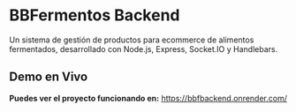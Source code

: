 # BBFermentos Backend

Un sistema de gestión de productos para ecommerce de alimentos fermentados, desarrollado con Node.js, Express, Socket.IO y Handlebars.

## Demo en Vivo

**Puedes ver el proyecto funcionando en:** https://bbfbackend.onrender.com/
